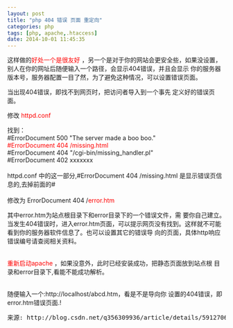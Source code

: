 ```yaml
---
layout: post
title: "php 404 错误 页面 重定向"
categories: php
tags: [php, apache,.htaccess]
date: 2014-10-01 11:45:35
---
```


<div id="zoomtext" class="textbox-content">
<p>这样做的<span style="color: #ff0000;">好处一个是很友好</span>
，另一个是对于你的网站会更安全些，如果没设置，别人在你的网址后随便输入一个路径，会显示404错误，并且会显示
你的服务器版本号，服务器配置一目了然，为了避免这种情况，可以设置错误页面。</p>
<p>当出现404错误，即找不到网页时，把访问者导入到一个事先
定义好的错误页面。</p>
<p>修改 <span style="color: #ff0000;">httpd.conf</span>
</p>
<p>找到：<br>
#ErrorDocument 500 "The 
server made a boo boo."<br>
<span style="color: #ff0000;">#ErrorDocument 404 /missing.html</span>
<br>
#ErrorDocument
 404 "/cgi-bin/missing_handler.pl"<br>
#ErrorDocument 402 xxxxxxx<br>
<br>
httpd.conf
中的这一部分,#ErrorDocument 404 /missing.html 是显示错误页信息的,去掉前面的#<br>
<br>
修改为 
ErrorDocument 404 /<span style="color: #ff0000;">error.htm</span>
</p>
<p>其中error.htm为站点根目录下和error目录下的一个错误文件，需
要你自己建立。当发生404错误时，进入error.htm页面，可以提示网页没有找到。这样就不可能看到你的服务器软件信息了。也可以设置其它的错误导
向的页面，具体http响应错误编号请查阅相关资料。</p>
<p><br>
<span style="color: #ff0000;">重新启动apache</span>
，如果没意外，此时已经安装成功，把静态页面放到站点根
目录和error目录下,看能不能成功解析。</p>
<p><br>
随便输入一个:http://localhost/abcd.htm，看是不是导向你
设置的404错误，即error.htm错误页面.!</p>
</div>

<pre>
来源: http://blog.csdn.net/q356309936/article/details/5912706
</pre>
